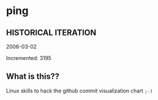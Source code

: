 # ping

## HISTORICAL ITERATION
2006-03-02

Incremented: 3195

## What is this?? 
Linux skills to hack the github commit visualization chart `;-)`
